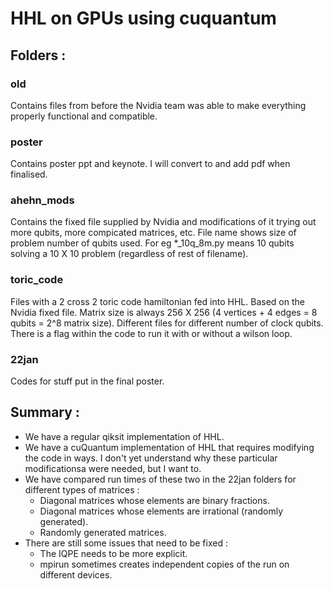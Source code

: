# HHL on GPUs using cuquantum

## Folders :

### old

Contains files from before the Nvidia team was able to make everything properly functional and compatible.

### poster

Contains poster ppt and keynote. I will convert to and add pdf when finalised.

### ahehn_mods

Contains the fixed file supplied by Nvidia and modifications of it trying out more qubits, more compicated matrices, etc. File name shows size of problem number of qubits used. For eg *_10q_8m.py means 10 qubits solving a 10 X 10 problem (regardless of rest of filename).

###  toric_code

Files with a 2 cross 2 toric code hamiltonian fed into HHL. Based on the Nvidia fixed file. Matrix size is always 256 X 256 (4 vertices + 4 edges = 8 qubits = 2^8 matrix size). Different files for different number of clock qubits. There is a flag within the code to run it with or without a wilson loop.

### 22jan

Codes for stuff put in the final poster.

## Summary :

- We have a regular qiksit implementation of HHL.
- We have a cuQuantum implementation of HHL that requires modifying the code in ways. I don't yet understand why these particular modificationsa were needed, but I want to.
- We have compared run times of these two in the 22jan folders for different types of matrices :
    * Diagonal matrices whose elements are binary fractions.
    * Diagonal matrices whose elements are irrational (randomly generated).
    * Randomly generated matrices.
- There are still some issues that need to be fixed :
    * The IQPE needs to be more explicit.
    * mpirun sometimes creates independent copies of the run on different devices.
